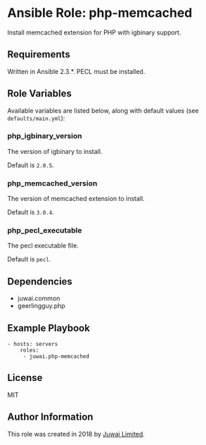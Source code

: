 Ansible Role: php-memcached
=========

Install memcached extension for PHP with igbinary support.

Requirements
------------

Written in Ansible 2.3.*. PECL must be installed.

Role Variables
--------------

Available variables are listed below, along with default values (see `defaults/main.yml`):

### php_igbinary_version

The version of igbinary to install.

Default is `2.0.5`.

### php_memcached_version

The version of memcached extension to install.

Default is `3.0.4`.

### php_pecl_executable

The pecl executable file.

Default is `pecl`.

Dependencies
------------

- juwai.common
- geerlingguy.php

Example Playbook
----------------

    - hosts: servers
        roles:
         - juwai.php-memcached

License
-------

MIT

Author Information
------------------

This role was created in 2018 by [Juwai Limited](http://www.juwai.com).

